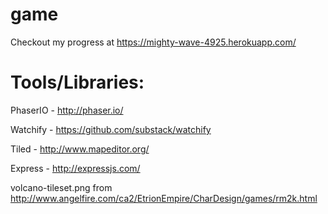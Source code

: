 # game
Checkout my progress at https://mighty-wave-4925.herokuapp.com/

# Tools/Libraries:
PhaserIO - http://phaser.io/

Watchify - https://github.com/substack/watchify

Tiled - http://www.mapeditor.org/

Express - http://expressjs.com/

volcano-tileset.png from http://www.angelfire.com/ca2/EtrionEmpire/CharDesign/games/rm2k.html
